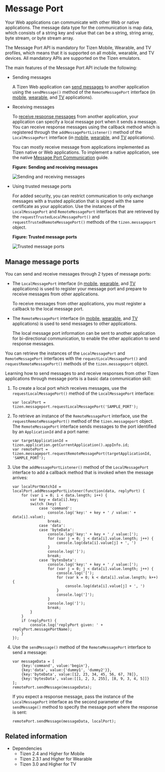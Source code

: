 # Message Port

Your Web applications can communicate with other Web or native applications. The message data type for the communication is map data, which consists of a string key and value that can be a string, string array, byte stream, or byte stream array.

The Message Port API is mandatory for Tizen Mobile, Wearable, and TV profiles, which means that it is supported on all mobile, wearable, and TV devices. All mandatory APIs are supported on the Tizen emulators.

The main features of the Message Port API include the following:

- Sending messages

  A Tizen Web application can [send messages](#managing-message-ports) to another application using the `sendMessage()` method of the `RemoteMessagePort` interface (in [mobile](../../api/latest/device_api/mobile/tizen/messageport.html#RemoteMessagePort), [wearable](../../api/latest/device_api/wearable/tizen/messageport.html#RemoteMessagePort), and [TV](../../api/latest/device_api/tv/tizen/messageport.html#RemoteMessagePort) applications).

- Receiving messages

  To [receive response messages](#managing-message-ports) from another application, your application can specify a local message port when it sends a message. You can receive response messages using the callback method which is registered through the `addMessagePortListener()` method of the `LocalMessagePort` interface (in [mobile](../../api/latest/device_api/mobile/tizen/messageport.html#LocalMessagePort), [wearable](../../api/latest/device_api/wearable/tizen/messageport.html#LocalMessagePort), and [TV](../../api/latest/device_api/tv/tizen/messageport.html#LocalMessagePort) applications).

  You can mostly receive message from applications implemented as Tizen native or Web applications. To implement a native application, see the native [Message Port Communication](../../../native/guides/app-management/message-port.md) guide.

  **Figure: Sending and receiving messages**

  ![Sending and receiving messages](./media/message_port.png)

- Using trusted message ports

  For added security, you can restrict communication to only exchange messages with a trusted application that is signed with the same certificate as your application. Use the instances of the `LocalMessagePort` and `RemoteMessagePort` interfaces that are retrieved by the `requestTrustedLocalMessagePort()` and `requestTrustedRemoteMessagePort()` methods of the `tizen.messageport` object.

  **Figure: Trusted message ports**

  ![Trusted message ports](./media/message_port_trusted.png)

## Manage message ports

You can send and receive messages through 2 types of message ports:

- The `LocalMessagePort` interface (in [mobile](../../api/latest/device_api/mobile/tizen/messageport.html#LocalMessagePort), [wearable](../../api/latest/device_api/wearable/tizen/messageport.html#LocalMessagePort), and [TV](../../api/latest/device_api/tv/tizen/messageport.html#LocalMessagePort) applications) is used to register your message port and prepare to receive messages from other applications.

   To receive messages from other applications, you must register a callback to the local message port.

- The `RemoteMessagePort` interface (in [mobile](../../api/latest/device_api/mobile/tizen/messageport.html#RemoteMessagePort), [wearable](../../api/latest/device_api/wearable/tizen/messageport.html#RemoteMessagePort), and [TV](../../api/latest/device_api/tv/tizen/messageport.html#RemoteMessagePort) applications) is used to send messages to other applications.

   The local message port information can be sent to another application for bi-directional communication, to enable the other application to send response messages.

You can retrieve the instances of the `LocalMessagePort` and `RemoteMessagePort` interfaces with the `requestLocalMessagePort()` and `requestRemoteMessagePort()` methods of the `tizen.messageport` object.

Learning how to send messages to and receive responses from other Tizen applications through message ports is a basic data communication skill:

1. To create a local port which receives messages, use the `requestLocalMessagePort()` method of the `LocalMessagePort` interface:

   ```
   var localPort = tizen.messageport.requestLocalMessagePort('SAMPLE_PORT');
   ```

2. To retrieve an instance of the `RemoteMessagePort` interface, use the `requestRemoteMessagePort()` method of the `tizen.messageport` object. The `RemoteMessagePort` interface sends messages to the port identified by an `ApplicationId` and a port name:

   ```
   var targetApplicationId = tizen.application.getCurrentApplication().appInfo.id;
   var remotePort = tizen.messageport.requestRemoteMessagePort(targetApplicationId, 'SAMPLE_PORT');
   ```

3. Use the `addMessagePortListener()` method of the `LocalMessagePort` interface to add a callback method that is invoked when the message arrives:

   ```
   var localPortWatchId = localPort.addMessagePortListener(function(data, replyPort) {
       for (var i = 0; i < data.length; i++) {
           var key = data[i].key;
           switch (key) {
               case 'command':
                   console.log('key:' + key + ' / value:' + data[i].value);
                   break;
               case 'data':
               case 'byteData':
                   console.log('key:' + key + ' / value:[');
                   for (var j = 0; j < data[i].value.length; j++) {
                       console.log(data[i].value[j] + ', ')
                   }
                   console.log(']');
                   break;
               case 'bytesData':
                   console.log('key:' + key + ' / value:[');
                   for (var j = 0; j < data[i].value.length; j++) {
                       console.log('[');
                       for (var k = 0; k < data[i].value.length; k++) {
                           console.log(data[i].value[j] + ', ')
                       }
                       console.log(']');
                   }
                   console.log(']');
                   break;
           }
       }
       if (replyPort) {
           console.log('replyPort given: ' + replyPort.messagePortName);
       }
   });
   ```

4. Use the `sendMessage()` method of the `RemoteMessagePort` interface to send a message:

   ```
   var messageData = [
       {key:'command', value:'begin'},
       {key:'data', value:{'dummy1', 'dummy2'}},
       {key:'byteData', value:[12, 23, 34, 45, 56, 67, 78]},
       {key:'bytesData', value:[[1, 2, 3, 255], [8, 9, 3, 4, 5]]}
   ];
   remotePort.sendMessage(messageData);
   ```

   If you expect a response message, pass the instance of the `LocalMessagePort` interface as the second parameter of the `sendMessage()` method to specify the message port where the response is sent:

   ```
   remotePort.sendMessage(messageData, localPort);
   ```

## Related information
* Dependencies   
   - Tizen 2.4 and Higher for Mobile
   - Tizen 2.3.1 and Higher for Wearable
   - Tizen 3.0 and Higher for TV
